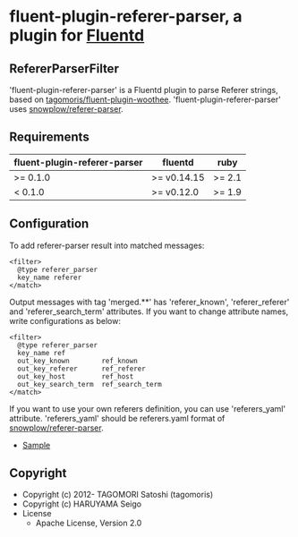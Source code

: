 # fluent-plugin-referer-parser, a plugin for [Fluentd](http://fluentd.org)

## RefererParserFilter

'fluent-plugin-referer-parser' is a Fluentd plugin to parse Referer strings, based on [tagomoris/fluent-plugin-woothee](https://github.com/tagomoris/fluent-plugin-woothee).
'fluent-plugin-referer-parser' uses [snowplow/referer-parser](https://github.com/snowplow/referer-parser).

## Requirements

| fluent-plugin-referer-parser | fluentd     | ruby   |
|------------------------------|-------------|--------|
| >= 0.1.0                     | >= v0.14.15 | >= 2.1 |
| < 0.1.0                      | >= v0.12.0  | >= 1.9 |

## Configuration

To add referer-parser result into matched messages:

    <filter>
      @type referer_parser
      key_name referer
    </match>

Output messages with tag 'merged.**' has 'referer_known', 'referer_referer' and 'referer_search_term' attributes. If you want to change attribute names, write configurations as below:

    <filter>
      @type referer_parser
      key_name ref
      out_key_known        ref_known
      out_key_referer      ref_referer
      out_key_host         ref_host
      out_key_search_term  ref_search_term
    </match>

If you want to use your own referers definition, you can use 'referers_yaml' attribute.
'referers_yaml' should be referers.yaml format of [snowplow/referer-parser](https://github.com/snowplow/referer-parser).

* [Sample](test/data/referers.yaml)

## Copyright

* Copyright (c) 2012- TAGOMORI Satoshi (tagomoris)
* Copyright (c) HARUYAMA Seigo
* License
  * Apache License, Version 2.0
